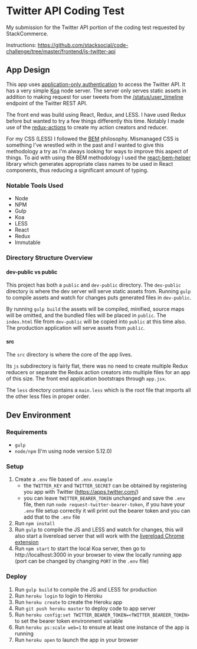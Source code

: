 # Twitter API Coding Test

My submission for the Twitter API portion of the coding test requested by StackCommerce.

Instructions: https://github.com/stacksocial/code-challenge/tree/master/frontend/js-twitter-api

## App Design

This app uses [application-only authentication](https://dev.twitter.com/oauth/application-only) to access the Twitter API. It has a very simple [Koa](http://koajs.com/) node server. The server only serves static assets in addition to making request for user tweets from the [/status/user_timeline](https://dev.twitter.com/rest/reference/get/statuses/user_timeline) endpoint of the Twitter REST API.

The front end was build using React, Redux, and LESS. I have used Redux before but wanted to try a few things differently this time. Notably I made use of the [redux-actions](https://www.npmjs.com/package/redux-actions) to create my action creators and reducer.

For my CSS (LESS) I followed the [BEM](http://getbem.com/) philosophy. Mismanaged CSS is something I've wrestled with in the past and I wanted to give this methodology a try as I'm always looking for ways to improve this aspect of things. To aid with using the BEM methodology I used the [react-bem-helper](https://www.npmjs.com/package/react-bem-helper) library which generates appropriate class names to be used in React components, thus reducing a significant amount of typing.

### Notable Tools Used
- Node
- NPM
- Gulp
- Koa
- LESS
- React
- Redux
- Immutable

### Directory Structure Overview

#### dev-public vs public

This project has both a `public` and `dev-public` directory. The `dev-public` directory is where the dev server will serve static assets from. Running `gulp` to compile assets and watch for changes puts generated files in `dev-public`.

By running `gulp build` the assets will be compiled, minified, source maps will be omitted, and the bundled files will be placed in `public`. The `index.html` file from `dev-public` will be copied into `public` at this time also. The production application will serve assets from `public`.

#### src

The `src` directory is where the core of the app lives.

Its `js` subdirectory is fairly flat, there was no need to create multiple Redux reducers or separate the Redux action creators into multiple files for an app of this size. The front end application bootstraps through `app.jsx`.

The `less` directory contains a `main.less` which is the root file that imports all the other less files in proper order.

## Dev Environment

### Requirements
- `gulp`
- `node/npm` (I'm using node version 5.12.0)

### Setup
1. Create a `.env` file based of `.env.example`
    - the `TWITTER_KEY` and `TWITTER_SECRET` can be obtained by registering you app with Twitter (https://apps.twitter.com/)
    - you can leave `TWITTER_BEARER_TOKEN` unchanged and save the `.env` file, then run `node request-twitter-bearer-token`, if you have your `.env` file setup correctly it will print out the bearer token and you can add that to the `.env` file
2. Run `npm install`
3. Run `gulp` to compile the JS and LESS and watch for changes, this will also start a livereload server that will work with the [livereload Chrome extension](https://chrome.google.com/webstore/detail/livereload/jnihajbhpnppcggbcgedagnkighmdlei)
4. Run `npm start` to start the local Koa server, then go to http://localhost:3000 in your browser to view the locally running app (port can be changed by changing `PORT` in the `.env` file)

### Deploy
1. Run `gulp build` to compile the JS and LESS for production
2. Run `heroku login` to login to Heroku
3. Run `heroku create` to create the Heroku app
4. Run `git push heroku master` to deploy code to app server
5. Run `heroku config:set TWITTER_BEARER_TOKEN=<TWITTER_BEAREER_TOKEN>` to set the bearer token environment variable
6. Run `heroku ps:scale web=1` to ensure at least one instance of the app is running
7. Run `heroku open` to launch the app in your browser
